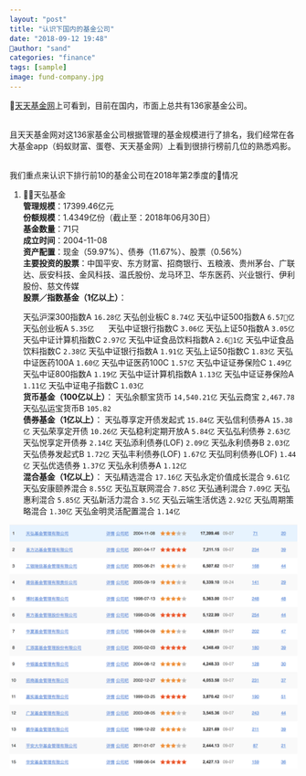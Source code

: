 ```yaml
---
layout: "post"
title: "认识下国内的基金公司"
date: "2018-09-12 19:48"
author: "sand"
categories: "finance"
tags: [sample]
image: fund-company.jpg
---
```


[天天基金网][5f044a6e]上可看到，目前在国内，市面上总共有136家基金公司。<br>

<br>且天天基金网对这136家基金公司根据管理的基金规模进行了排名，我们经常在各大基金app（蚂蚁财富、蛋卷、天天基金网）上看到很排行榜前几位的熟悉鸡影。

<br>我们重点来认识下排行前10的基金公司在2018年第2季度的情况
1. 天弘基金
<br>  **管理规模**：17399.46亿元
<br>  **份额规模**：1.4349亿份（截止至：2018年06月30日）
<br>     **基金数量**：71只
  <br>    **成立时间**：2004-11-08
  <br>    **资产配置**：现金（59.97%）、债券（11.67%）、股票（0.56%）
  <br>    **主要投资的股票**：中国平安、东方财富、招商银行、五粮液、贵州茅台、广联达、辰安科技、金风科技、温氏股份、龙马环卫、华东医药、兴业银行、伊利股份、慈文传媒
  <br>    **股票／指数基金（1亿以上）**：


    天弘沪深300指数A     `16.28亿`
    天弘创业板C     `8.74亿`
    天弘中证500指数A  `6.57亿`
    天弘创业板A    `5.35亿   `
    天弘中证银行指数C  `3.06亿`
    天弘上证50指数A    `3.05亿`
    天弘中证计算机指数C `2.97亿`
    天弘中证食品饮料指数A  `2.61亿`
    天弘中证食品饮料指数C `2.38亿`
    天弘中证银行指数A   `1.91亿`
    天弘上证50指数C `1.83亿`
    天弘中证医药100A `1.60亿`
    天弘中证医药100C `1.57亿`
    天弘中证证券保险C `1.49亿`
    天弘中证800指数A  `1.19亿`
    天弘中证计算机指数A `1.13亿`
    天弘中证证券保险A  `1.11亿`
    天弘中证电子指数C `1.03亿`
  <br>    **货币基金（100亿以上）**：
  天弘余额宝货币  `14,540.21亿`
  天弘云商宝 `2,467.78`
  天弘弘运宝货币B  `105.82`
  <br>**债券基金（1亿以上）**：
  天弘尊享定开债发起式  `15.84亿`
  天弘信利债券A  `15.38亿`
  天弘荣享定开债 `10.26亿`
  天弘稳利定期开放A `5.84亿`
  天弘弘利债券 `2.63亿`
  天弘悦享定开债券  `2.14亿`
  天弘添利债券(LOF) `2.09亿`
  天弘永利债券B `2.03亿`
  天弘债券发起式B `1.72亿`
  天弘丰利债券(LOF) `1.67亿`
  天弘同利债券(LOF) `1.44亿`
  天弘优选债券 `1.37亿`
  天弘永利债券A `1.12亿`
  <br>**混合基金（1亿以上）**：
  天弘精选混合 `17.16亿`
  天弘永定价值成长混合 `9.61亿`
  天弘安康颐养混合 `8.55亿`
  天弘互联网混合 `7.85亿`
  天弘通利混合  `7.09亿`
  天弘惠利混合 `5.85亿`
  天弘新活力混合 `3.5亿`
  天弘云端生活优选 `2.92亿`
  天弘周期策略混合 `1.30亿`
  天弘金明灵活配置混合 `1.14亿`




![fundrank](images/2018/09/fundrank.png)


  [5f044a6e]: http://fund.eastmoney.com/company/default.html "天天基金网"
